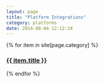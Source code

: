 ```yaml
---
layout: page
title: "Platform Integrations"
category: platforms
date: 2014-08-04 12:12:24
---
```


{% for item in site[page.category] %}
  <h3><a href="{{ item.url }}">{{ item.title }}</a></h3>
{% endfor %}
